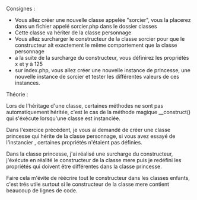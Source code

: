 Consignes :

- Vous allez créer une nouvelle classe appelée "sorcier", vous la placerez dans un fichier appelé sorcier.php dans le dossier classes
- Cette classe va hériter de la classe personnage
- Vous allez surcharger le constructeur de la classe sorcier pour que le constructeur ait exactement le même comportement
 que la classe personnage
 - a la suite de la surcharge du constructeur, vous définirez les propriétés x et y à 125
 - sur index.php, vous allez créer une nouvelle instance de princesse, une nouvelle instance de sorcier et tester
 les différentes valeurs de ces instances.





Théorie :

Lors de l'héritage d'une classe, certaines méthodes ne sont pas automatiquement héritée, c'est le cas de la méthode magique
__construct() qui s'éxécute lorsqu'une classe est instanciée.

Dans l'exercice précédent, je vous ai demandé de créer une classe princesse qui hérite de la classe personnage, si vous avez
 essayé de l'instancier , certaines propriétés n'étaient pas définies.

Dans la classe princesse, j'ai réalisé une surcharge du constructeur, j'éxécute en réalité le constructeur de la classe
 mere puis je redéfini les propriétés qui doivent être différentes dans la classe princesse.

Faire cela m'évite de réécrire tout le constructeur dans les classes enfants, c'est trés utile surtout si le constructeur
de la classe mere contient beaucoup de lignes de code.

